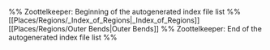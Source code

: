 %% Zoottelkeeper: Beginning of the autogenerated index file list  %%
 [[Places/Regions/_Index_of_Regions|_Index_of_Regions]]
 [[Places/Regions/Outer Bends|Outer Bends]]
%% Zoottelkeeper: End of the autogenerated index file list  %%
